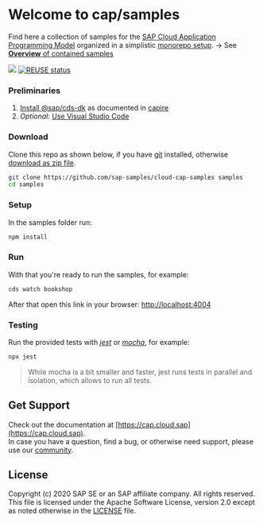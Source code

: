 # Welcome to cap/samples

Find here a collection of samples for the [SAP Cloud Application Programming Model](https://cap.cloud.sap) organized in a simplistic [monorepo setup](samples.md#all-in-one-monorepo). &rarr; See [**Overview** of contained samples](samples.md)

![](https://github.com/SAP-samples/cloud-cap-samples/workflows/CI/badge.svg)
[![REUSE status](https://api.reuse.software/badge/github.com/SAP-samples/cloud-cap-samples)](https://api.reuse.software/info/github.com/SAP-samples/cloud-cap-samples)

### Preliminaries

1. [Install @sap/cds-dk](https://cap.cloud.sap/docs/get-started/) as documented in [capire](https://cap.cloud.sap)
2. _Optional:_ [Use Visual Studio Code](https://cap.cloud.sap/docs/get-started/in-vscode)


### Download

Clone this repo as shown below, if you have [git](https://git-scm.com/downloads) installed,
otherwise [download as zip file](archive/master.zip).

```sh
git clone https://github.com/sap-samples/cloud-cap-samples samples
cd samples
```

### Setup

In the samples folder run:

```sh
npm install
```

### Run

With that you're ready to run the samples, for example:

```sh
cds watch bookshop
```

After that open this link in your browser: [http://localhost:4004](http://localhost:4004)

### Testing

Run the provided tests with [_jest_](http://jestjs.io) or [_mocha_](http://mochajs.org), for example:
```sh
npx jest
```
> While mocha is a bit smaller and faster, jest runs tests in parallel and isolation, which allows to run all tests.


## Get Support

Check out the documentation at [https://cap.cloud.sap](https://cap.cloud.sap). <br>
In case you have a question, find a bug, or otherwise need support, please use our [community](https://answers.sap.com/tags/9f13aee1-834c-4105-8e43-ee442775e5ce).


## License

Copyright (c) 2020 SAP SE or an SAP affiliate company. All rights reserved. This file is licensed under the Apache Software License, version 2.0 except as noted otherwise in the [LICENSE](LICENSES/Apache-2.0.txt) file.
